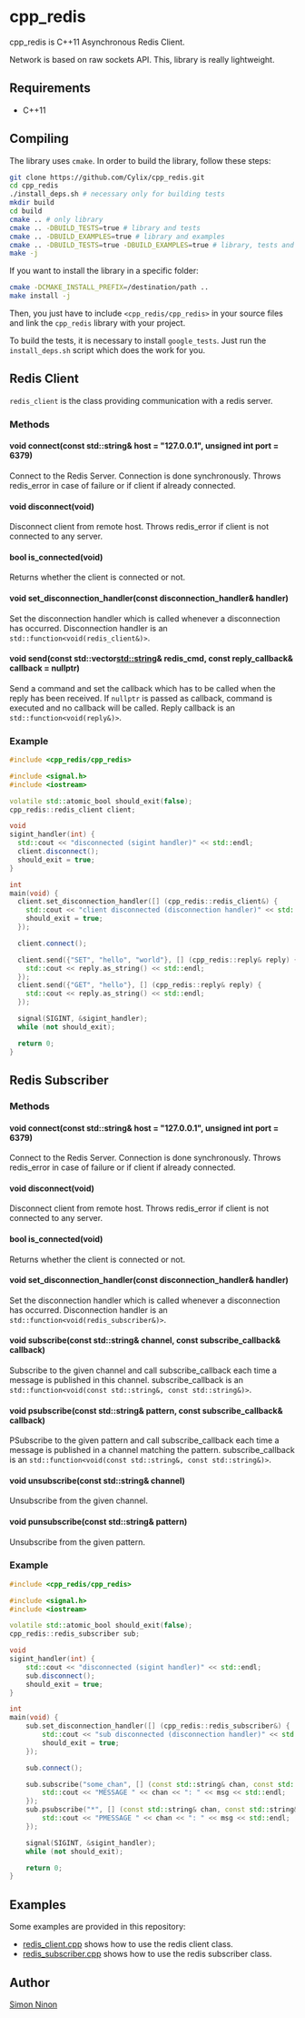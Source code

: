 # cpp_redis
cpp_redis is C++11 Asynchronous Redis Client.

Network is based on raw sockets API. This, library is really lightweight.

## Requirements
* C++11

## Compiling
The library uses `cmake`. In order to build the library, follow these steps:

```bash
git clone https://github.com/Cylix/cpp_redis.git
cd cpp_redis
./install_deps.sh # necessary only for building tests
mkdir build
cd build
cmake .. # only library
cmake .. -DBUILD_TESTS=true # library and tests
cmake .. -DBUILD_EXAMPLES=true # library and examples
cmake .. -DBUILD_TESTS=true -DBUILD_EXAMPLES=true # library, tests and examples
make -j
```

If you want to install the library in a specific folder:

```bash
cmake -DCMAKE_INSTALL_PREFIX=/destination/path ..
make install -j
```

Then, you just have to include `<cpp_redis/cpp_redis>` in your source files and link the `cpp_redis` library with your project.

To build the tests, it is necessary to install `google_tests`. Just run the `install_deps.sh` script which does the work for you.

## Redis Client
`redis_client` is the class providing communication with a redis server.

### Methods

#### void connect(const std::string& host = "127.0.0.1", unsigned int port = 6379)
Connect to the Redis Server. Connection is done synchronously.
Throws redis_error in case of failure or if client if already connected.

#### void disconnect(void)
Disconnect client from remote host.
Throws redis_error if client is not connected to any server.

#### bool is_connected(void)
Returns whether the client is connected or not.

#### void set_disconnection_handler(const disconnection_handler& handler)
Set the disconnection handler which is called whenever a disconnection has occurred.
Disconnection handler is an `std::function<void(redis_client&)>`.

#### void send(const std::vector<std::string>& redis_cmd, const reply_callback& callback = nullptr)
Send a command and set the callback which has to be called when the reply has been received.
If `nullptr` is passed as callback, command is executed and no callback will be called.
Reply callback is an `std::function<void(reply&)>`.

### Example

```cpp
#include <cpp_redis/cpp_redis>

#include <signal.h>
#include <iostream>

volatile std::atomic_bool should_exit(false);
cpp_redis::redis_client client;

void
sigint_handler(int) {
  std::cout << "disconnected (sigint handler)" << std::endl;
  client.disconnect();
  should_exit = true;
}

int
main(void) {
  client.set_disconnection_handler([] (cpp_redis::redis_client&) {
    std::cout << "client disconnected (disconnection handler)" << std::endl;
    should_exit = true;
  });

  client.connect();

  client.send({"SET", "hello", "world"}, [] (cpp_redis::reply& reply) {
    std::cout << reply.as_string() << std::endl;
  });
  client.send({"GET", "hello"}, [] (cpp_redis::reply& reply) {
    std::cout << reply.as_string() << std::endl;
  });

  signal(SIGINT, &sigint_handler);
  while (not should_exit);

  return 0;
}
```

## Redis Subscriber

### Methods

#### void connect(const std::string& host = "127.0.0.1", unsigned int port = 6379)
Connect to the Redis Server. Connection is done synchronously.
Throws redis_error in case of failure or if client if already connected.

#### void disconnect(void)
Disconnect client from remote host.
Throws redis_error if client is not connected to any server.

#### bool is_connected(void)
Returns whether the client is connected or not.

#### void set_disconnection_handler(const disconnection_handler& handler)
Set the disconnection handler which is called whenever a disconnection has occurred.
Disconnection handler is an `std::function<void(redis_subscriber&)>`.

#### void subscribe(const std::string& channel, const subscribe_callback& callback)
Subscribe to the given channel and call subscribe_callback each time a message is published in this channel.
subscribe_callback is an `std::function<void(const std::string&, const std::string&)>`.

#### void psubscribe(const std::string& pattern, const subscribe_callback& callback)
PSubscribe to the given pattern and call subscribe_callback each time a message is published in a channel matching the pattern.
subscribe_callback is an `std::function<void(const std::string&, const std::string&)>`.

#### void unsubscribe(const std::string& channel)
Unsubscribe from the given channel.

#### void punsubscribe(const std::string& pattern)
Unsubscribe from the given pattern.

### Example

```cpp
#include <cpp_redis/cpp_redis>

#include <signal.h>
#include <iostream>

volatile std::atomic_bool should_exit(false);
cpp_redis::redis_subscriber sub;

void
sigint_handler(int) {
    std::cout << "disconnected (sigint handler)" << std::endl;
    sub.disconnect();
    should_exit = true;
}

int
main(void) {
    sub.set_disconnection_handler([] (cpp_redis::redis_subscriber&) {
        std::cout << "sub disconnected (disconnection handler)" << std::endl;
        should_exit = true;
    });

    sub.connect();

    sub.subscribe("some_chan", [] (const std::string& chan, const std::string& msg) {
        std::cout << "MESSAGE " << chan << ": " << msg << std::endl;
    });
    sub.psubscribe("*", [] (const std::string& chan, const std::string& msg) {
        std::cout << "PMESSAGE " << chan << ": " << msg << std::endl;
    });

    signal(SIGINT, &sigint_handler);
    while (not should_exit);

    return 0;
}
```

## Examples
Some examples are provided in this repository:
* [redis_client.cpp](examples/redis_client.cpp) shows how to use the redis client class.
* [redis_subscriber.cpp](examples/redis_subscriber.cpp) shows how to use the redis subscriber class.

## Author
[Simon Ninon](http://simon-ninon.fr)
